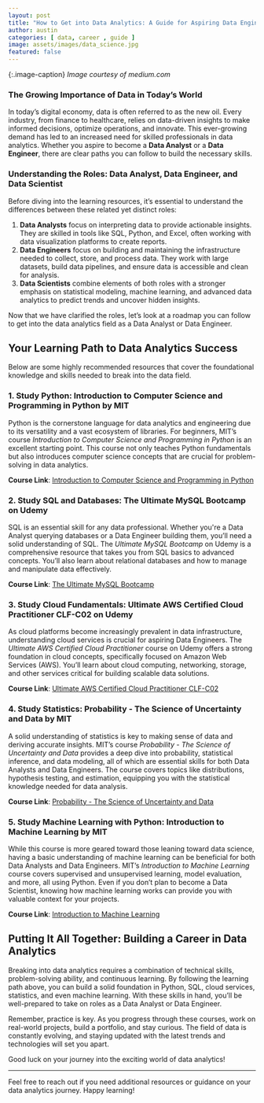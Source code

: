```yaml
---
layout: post
title: "How to Get into Data Analytics: A Guide for Aspiring Data Engineers and Data Analysts"
author: austin
categories: [ data, career , guide ]
image: assets/images/data_science.jpg
featured: false
---
```


{:.image-caption}
*Image courtesy of medium.com*

### The Growing Importance of Data in Today’s World

In today’s digital economy, data is often referred to as the new oil. Every industry, from finance to healthcare, relies on data-driven insights to make informed decisions, optimize operations, and innovate. This ever-growing demand has led to an increased need for skilled professionals in data analytics. Whether you aspire to become a **Data Analyst** or a **Data Engineer**, there are clear paths you can follow to build the necessary skills.

### Understanding the Roles: Data Analyst, Data Engineer, and Data Scientist

Before diving into the learning resources, it’s essential to understand the differences between these related yet distinct roles:

1. **Data Analysts** focus on interpreting data to provide actionable insights. They are skilled in tools like SQL, Python, and Excel, often working with data visualization platforms to create reports.
2. **Data Engineers** focus on building and maintaining the infrastructure needed to collect, store, and process data. They work with large datasets, build data pipelines, and ensure data is accessible and clean for analysis.
3. **Data Scientists** combine elements of both roles with a stronger emphasis on statistical modeling, machine learning, and advanced data analytics to predict trends and uncover hidden insights.

Now that we have clarified the roles, let’s look at a roadmap you can follow to get into the data analytics field as a Data Analyst or Data Engineer.

## Your Learning Path to Data Analytics Success

Below are some highly recommended resources that cover the foundational knowledge and skills needed to break into the data field.

### 1. Study Python: Introduction to Computer Science and Programming in Python by MIT

Python is the cornerstone language for data analytics and engineering due to its versatility and a vast ecosystem of libraries. For beginners, MIT’s course *Introduction to Computer Science and Programming in Python* is an excellent starting point. This course not only teaches Python fundamentals but also introduces computer science concepts that are crucial for problem-solving in data analytics.

**Course Link**: [Introduction to Computer Science and Programming in Python](https://ocw.mit.edu/courses/6-0001-introduction-to-computer-science-and-programming-in-python-fall-2016/)

### 2. Study SQL and Databases: The Ultimate MySQL Bootcamp on Udemy

SQL is an essential skill for any data professional. Whether you're a Data Analyst querying databases or a Data Engineer building them, you’ll need a solid understanding of SQL. The *Ultimate MySQL Bootcamp* on Udemy is a comprehensive resource that takes you from SQL basics to advanced concepts. You’ll also learn about relational databases and how to manage and manipulate data effectively.

**Course Link**: [The Ultimate MySQL Bootcamp](https://www.udemy.com/course/the-ultimate-mysql-bootcamp-go-from-sql-beginner-to-expert/)

### 3. Study Cloud Fundamentals: Ultimate AWS Certified Cloud Practitioner CLF-C02 on Udemy

As cloud platforms become increasingly prevalent in data infrastructure, understanding cloud services is crucial for aspiring Data Engineers. The *Ultimate AWS Certified Cloud Practitioner* course on Udemy offers a strong foundation in cloud concepts, specifically focused on Amazon Web Services (AWS). You’ll learn about cloud computing, networking, storage, and other services critical for building scalable data solutions.

**Course Link**: [Ultimate AWS Certified Cloud Practitioner CLF-C02](https://www.udemy.com/course/aws-certified-cloud-practitioner-new/)

### 4. Study Statistics: Probability - The Science of Uncertainty and Data by MIT

A solid understanding of statistics is key to making sense of data and deriving accurate insights. MIT’s course *Probability - The Science of Uncertainty and Data* provides a deep dive into probability, statistical inference, and data modeling, all of which are essential skills for both Data Analysts and Data Engineers. The course covers topics like distributions, hypothesis testing, and estimation, equipping you with the statistical knowledge needed for data analysis.

**Course Link**: [Probability - The Science of Uncertainty and Data](https://learning.edx.org/course/course-v1:MITx+6.431x+2T2022/home)

### 5. Study Machine Learning with Python: Introduction to Machine Learning by MIT

While this course is more geared toward those leaning toward data science, having a basic understanding of machine learning can be beneficial for both Data Analysts and Data Engineers. MIT’s *Introduction to Machine Learning* course covers supervised and unsupervised learning, model evaluation, and more, all using Python. Even if you don’t plan to become a Data Scientist, knowing how machine learning works can provide you with valuable context for your projects.

**Course Link**: [Introduction to Machine Learning](https://openlearninglibrary.mit.edu/courses/course-v1:MITx+6.036+1T2019/about)

## Putting It All Together: Building a Career in Data Analytics

Breaking into data analytics requires a combination of technical skills, problem-solving ability, and continuous learning. By following the learning path above, you can build a solid foundation in Python, SQL, cloud services, statistics, and even machine learning. With these skills in hand, you’ll be well-prepared to take on roles as a Data Analyst or Data Engineer.

Remember, practice is key. As you progress through these courses, work on real-world projects, build a portfolio, and stay curious. The field of data is constantly evolving, and staying updated with the latest trends and technologies will set you apart.

Good luck on your journey into the exciting world of data analytics!

---

Feel free to reach out if you need additional resources or guidance on your data analytics journey. Happy learning!
